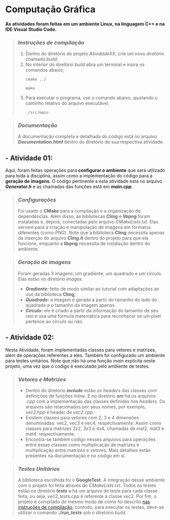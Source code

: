 # **Computação Gráfica**
#### As atividades foram feitas em um ambiente Linux, na linguagem C++ e na IDE Visual Studio Code.
> ### ***Instruções de compilação***
> 1. Dentro do diretório do projeto *AtividadeXX*, crie um novo diretório chamado *build*;
> 2. No interior do diretório *build* abra um terminal e insira os comandos abaixo;
>    ```
>    cmake ../
>    ```
>    ```
>    make
>    ```
> 3. Para executar o programa, use o comando abaixo, ajustando o caminho relativo do arquivo executável.
>    ```
>    ./src/main
>    ```

> ### ***Documentação***
> A documentação completa e detalhada do código está no arquivo ***Documentation.html*** dentro do diretório de sua respectiva atividade.

## - **Atividade 01:**
Aqui, foram feitas operações para **configurar o ambiente** que será utilizado para toda a disciplina, assim como a implementação do código para a **geração de imagens**. O código pertinente a esta atividade está no arquivo ***Generator.h*** e as chamadas das funções está em ***main.cpp***.

> ### ***Configurações*** 
> Foi usado o **CMake** para a compilação e a organização de dependências. Além disso, as bibliotecas **CImg** e **libpng** foram instaladas e, depois, conectadas pelo arquivo *CMakeLists.txt*. Elas servem para a criação e manipulação de imagens em formatos diferentes (como *PNG*). Note que a biblioteca **CImg** necessita apenas da inserção do arquivo ***CImg.h*** dentro do projeto para que ela funcione, enquanto a **libpng** necessita de instalação dentro do ambiente.

> ### ***Geração de imagens***
> Foram geradas 3 imagens, um gradiente, um quadrado e um círculo. Elas estão no diretório *images*.
> - ***Gradiente:*** feito de modo similar ao tutorial com adaptações ao uso da biblioteca **CImg**;
> - ***Quadrado:*** a imagem é gerada a partir do tamanho do lado do quadrado e o tamanho da imagem apenas. 
> - ***Círculo:*** ele é criado a partir da informação do tamanho de seu raio e usa uma fórmula matemática para reconhecer se um pixel pertence ao círculo ou não.

## - **Atividade 02:**
Nesta Atividade, foram implementadas classes para vetores e matrizes, além de operações referentes a eles. Também foi configurado um ambiente para testes unitários. Note que não há uma função *main* explícita neste projeto, uma vez que o código é executado pelo ambiente de testes.

> ### ***Vetores e Matrizes***
> - Dentro do diretório ***include*** estão os *headers* das classes com definições de funções *inline*. E no diretório ***src*** há os arquivos *.cpp* com a implementação das classes definidas nos *headers*. Os arquivos são relacionados por seus nomes, por exemplo, *vec2.hpp* é header de *vec2.cpp*.
> - Existem classes para vetores com 2, 3 e 4 dimensões denominadas: vec2, vec3 e vec4, respectivamente. Assim como classes para matrizes 2x2, 3x3 e 4x4, chamadas de mat2, mat3 e mat4, respectivamente.
> - Encontra-se também código nesses arquivos para operações entre essas classes como multiplicação de matrizes e multiplicação entre matrizes e vetores. Mais detalhes estão presentes na documentação e no código em si.

> ### ***Testes Unitários***
> A biblioteca escolhida foi o **GoogleTest**. A integração desse ambiente com o projeto foi feita através do *CMakeLists.txt*. Todos os testes estão no diretório ***tests*** e há um arquivo de teste para cada classe feita, ou seja, *vec2_tests.cpp* é referente à classe vec2. Por fim, o projeto é compilado do mesmo modo de como foi descrito [nas instruções de compilação](#instruções-de-compilação), contudo, para executar os testes, deve-se utilizar o comando ***./run_tests*** sob o diretório *build*.
